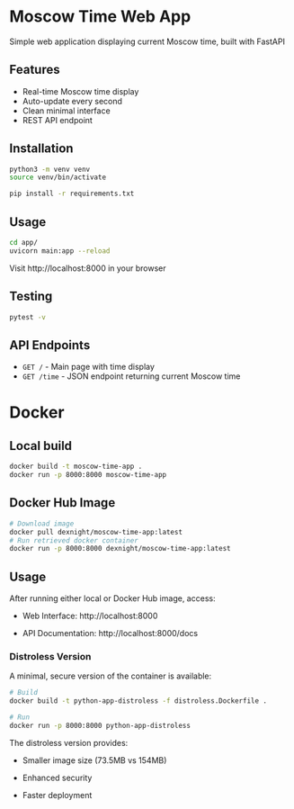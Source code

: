 # Moscow Time Web App

Simple web application displaying current Moscow time, built with FastAPI

## Features
- Real-time Moscow time display
- Auto-update every second
- Clean minimal interface
- REST API endpoint

## Installation
```bash
python3 -m venv venv
source venv/bin/activate

pip install -r requirements.txt
```

## Usage
```bash
cd app/
uvicorn main:app --reload
```

Visit http://localhost:8000 in your browser

## Testing
```bash
pytest -v
```

## API Endpoints
- `GET /` - Main page with time display
- `GET /time` - JSON endpoint returning current Moscow time


# Docker

## Local build
```bash
docker build -t moscow-time-app .
docker run -p 8000:8000 moscow-time-app
```

## Docker Hub Image
```bash
# Download image
docker pull dexnight/moscow-time-app:latest
# Run retrieved docker container
docker run -p 8000:8000 dexnight/moscow-time-app:latest
```

## Usage
After running either local or Docker Hub image, access:
- Web Interface: http://localhost:8000

- API Documentation: http://localhost:8000/docs

### Distroless Version

A minimal, secure version of the container is available:

```bash
# Build
docker build -t python-app-distroless -f distroless.Dockerfile .

# Run
docker run -p 8000:8000 python-app-distroless
```

The distroless version provides:
- Smaller image size (73.5MB vs 154MB)

- Enhanced security

- Faster deployment